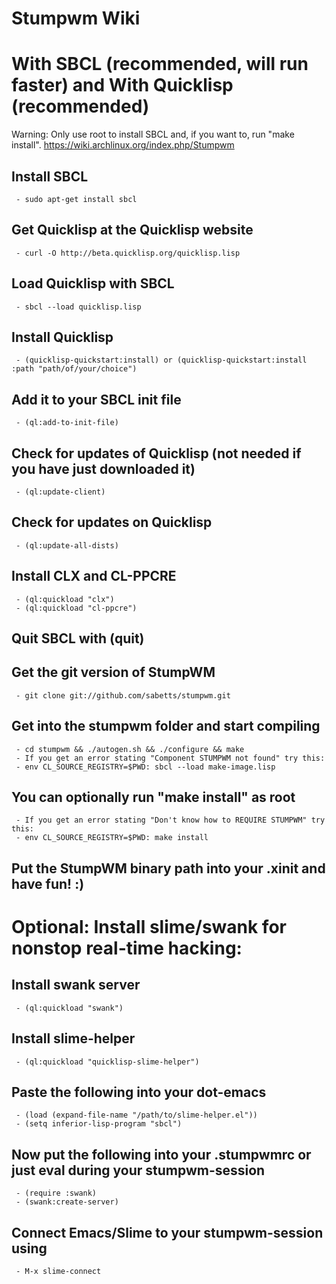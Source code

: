 Stumpwm Wiki
============

# With SBCL (recommended, will run faster) and With Quicklisp (recommended)
Warning: Only use root to install SBCL and, if you want to, run "make install".
https://wiki.archlinux.org/index.php/Stumpwm

## Install SBCL

     - sudo apt-get install sbcl

## Get Quicklisp at the Quicklisp website

     - curl -O http://beta.quicklisp.org/quicklisp.lisp

## Load Quicklisp with SBCL

     - sbcl --load quicklisp.lisp

## Install Quicklisp

     - (quicklisp-quickstart:install) or (quicklisp-quickstart:install :path "path/of/your/choice")

## Add it to your SBCL init file

     - (ql:add-to-init-file)

## Check for updates of Quicklisp (not needed if you have just downloaded it)

     - (ql:update-client)

## Check for updates on Quicklisp

     - (ql:update-all-dists)

## Install CLX and CL-PPCRE

     - (ql:quickload "clx")
     - (ql:quickload "cl-ppcre")

## Quit SBCL with (quit)
## Get the git version of StumpWM

     - git clone git://github.com/sabetts/stumpwm.git

## Get into the stumpwm folder and start compiling

     - cd stumpwm && ./autogen.sh && ./configure && make
     - If you get an error stating "Component STUMPWM not found" try this:
     - env CL_SOURCE_REGISTRY=$PWD: sbcl --load make-image.lisp

## You can optionally run "make install" as root

     - If you get an error stating "Don't know how to REQUIRE STUMPWM" try this:
     - env CL_SOURCE_REGISTRY=$PWD: make install

## Put the StumpWM binary path into your .xinit and have fun! :)

# Optional: Install slime/swank for nonstop real-time hacking:
## Install swank server

     - (ql:quickload "swank")

## Install slime-helper

     - (ql:quickload "quicklisp-slime-helper")

## Paste the following into your dot-emacs

     - (load (expand-file-name "/path/to/slime-helper.el"))
     - (setq inferior-lisp-program "sbcl")

## Now put the following into your .stumpwmrc or just eval during your stumpwm-session

     - (require :swank)
     - (swank:create-server)

## Connect Emacs/Slime to your stumpwm-session using

     - M-x slime-connect
